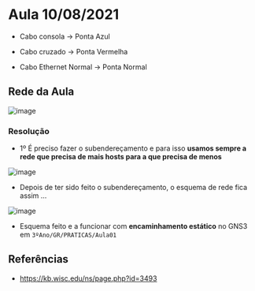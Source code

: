 # Aula 10/08/2021

* Cabo consola -> Ponta Azul

* Cabo cruzado -> Ponta Vermelha

* Cabo Ethernet Normal -> Ponta Normal


## Rede da Aula

![image](https://user-images.githubusercontent.com/12052283/136666457-42357f03-ec6b-482e-b6af-7f49b29f0084.png)

### Resolução 

* 1º É preciso fazer o subendereçamento e para isso **usamos sempre a rede que precisa de mais hosts para a que precisa de menos**

![image](https://user-images.githubusercontent.com/12052283/136667179-b0050aa8-7b26-4d85-9339-9ab1a2af9d44.png)

* Depois de ter sido feito o subendereçamento, o esquema de rede fica assim ...

![image](https://user-images.githubusercontent.com/12052283/136667394-e7af1cc2-eacc-48cd-b6de-673ed4641c2c.png)

* Esquema feito e a funcionar com **encaminhamento estático** no GNS3 em `3ºAno/GR/PRATICAS/Aula01`

## Referências

* https://kb.wisc.edu/ns/page.php?id=3493